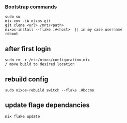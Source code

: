 ### Bootstrap commands

    sudo su
    nix-env -iA nixos.git
    git clone <url> /mnt/<path>
    nixos-install --flake .#<host>  || in my case username
    reboot

## after first login 
    sudo rm -r /etc/nixos/configuration.nix
    / move build to desired location

## rebuild config
    sudo nixos-rebuild switch --flake .#bocmo

## update flage dependancies
    nix flake update
